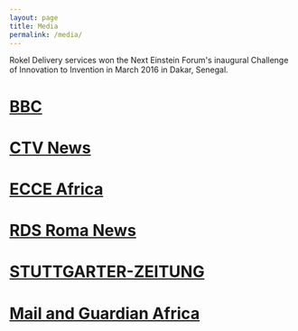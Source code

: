 ```yaml
---
layout: page
title: Media
permalink: /media/
---
```


Rokel Delivery services won the Next Einstein Forum's inaugural Challenge of Innovation to
Invention in March 2016 in Dakar, Senegal.



# [BBC](http://www.bbc.com/news/world-africa-35784844)


# [CTV News](http://www.ctvnews.ca/sci-tech/three-key-startups-from-africa-s-next-einstein-forum-1.2816085)


# [ECCE Africa](https://ecceafrica.com/moses-bangura-systeme-drones-reduire-deces/#.V5Sa0F5gdC0)

# [RDS Roma News](http://www.rds.it/rds-tv/video-news/innovazioni-e-progetti-al-forum-di-dakar-cercasi-nuovi-einstein/)

# [STUTTGARTER-ZEITUNG](http://www.stuttgarter-zeitung.de/inhalt.next-einstein-forum-ein-ingenieur-entwickelt-eine-drohne-fuer-afrika.78558c9c-e147-45a2-b3b3-4c5f619bb88c.html)

# [Mail and Guardian Africa](http://mgafrica.com/article/2016-03-13-disease-fighting-drones-life-saving-wristbandsthree-notable-start-ups-from-africas-top-science-forum)
